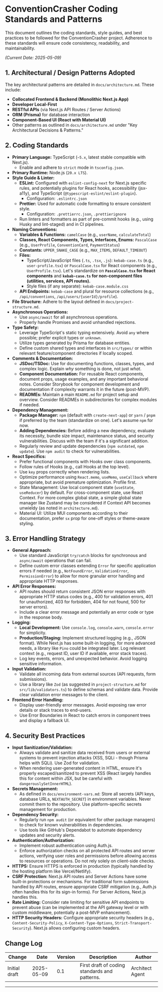 # ConventionCrasher Coding Standards and Patterns

This document outlines the coding standards, style guides, and best practices to be followed for the ConventionCrasher project. Adherence to these standards will ensure code consistency, readability, and maintainability.

*(Current Date: 2025-05-09)*

## 1. Architectural / Design Patterns Adopted

The key architectural patterns are detailed in `docs/architecture.md`. These include:
* **Collocated Frontend & Backend (Monolithic Next.js App)**
* **Developer Local-First**
* **RESTful APIs** (via Next.js API Routes / Server Actions)
* **ORM (Prisma)** for database interaction
* **Component-Based UI (React with Material UI)**
* Other patterns as outlined in `docs/architecture.md` under "Key Architectural Decisions & Patterns."

## 2. Coding Standards

* **Primary Language:** TypeScript (`~5.x`, latest stable compatible with Next.js).
    * Enable and adhere to `strict` mode in `tsconfig.json`.
* **Primary Runtime:** Node.js (`20.x LTS`).
* **Style Guide & Linter:**
    * **ESLint:** Configured with `eslint-config-next` for Next.js specific rules, and potentially plugins for React hooks, accessibility (jsx-a11y), and TypeScript (`@typescript-eslint/eslint-plugin`).
        * Configuration: `.eslintrc.json`
    * **Prettier:** Used for automatic code formatting to ensure consistent style.
        * Configuration: `.prettierrc.json`, `.prettierignore`
    * Run linters and formatters as part of pre-commit hooks (e.g., using Husky and lint-staged) and in CI pipelines.
* **Naming Conventions:**
    * **Variables & Functions:** `camelCase` (e.g., `userName`, `calculateTotal`)
    * **Classes, React Components, Types, Interfaces, Enums:** `PascalCase` (e.g., `UserProfile`, `ConventionCard`, `PaymentStatus`)
    * **Constants:** `UPPER_SNAKE_CASE` (e.g., `MAX_ITEMS`, `DEFAULT_TIMEOUT`)
    * **Files:**
        * TypeScript/JavaScript files (`.ts`, `.tsx`, `.js`): `kebab-case.ts` (e.g., `user-profile.tsx`) or `PascalCase.tsx` for React components (e.g., `UserProfile.tsx`). Let's standardize on **`PascalCase.tsx` for React components** and **`kebab-case.ts` for non-component files (utilities, services, API routes).**
        * Style files (if any separate): `kebab-case.module.css`
    * **API Endpoints:** `kebab-case` and plural for resource collections (e.g., `/api/conventions`, `/api/users/{userId}/profile`).
* **File Structure:** Adhere to the layout defined in `docs/project-structure.md`.
* **Asynchronous Operations:**
    * Use `async/await` for all asynchronous operations.
    * Properly handle Promises and avoid unhandled rejections.
* **Type Safety:**
    * Leverage TypeScript's static typing extensively. Avoid `any` where possible; prefer explicit types or `unknown`.
    * Utilize types generated by Prisma for database entities.
    * Define custom shared types and interfaces in `src/types/` or within relevant feature/component directories if locally scoped.
* **Comments & Documentation:**
    * **JSDoc/TSDoc:** Use for documenting functions, classes, types, and complex logic. Explain *why* something is done, not just *what*.
    * **Component Documentation:** For reusable React components, document props, usage examples, and any important behavioral notes. Consider Storybook for component development and documentation if complexity warrants it in the future (post-MVP).
    * **READMEs:** Maintain a main `README.md` for project setup and overview. Consider READMEs in subdirectories for complex modules if needed.
* **Dependency Management:**
    * **Package Manager:** `npm` (default with `create-next-app`) or `yarn` / `pnpm` if preferred by the team (standardize on one). Let's assume `npm` for now.
    * **Adding Dependencies:** Before adding a new dependency, evaluate its necessity, bundle size impact, maintenance status, and security vulnerabilities. Discuss with the team if it's a significant addition.
    * Regularly review and update dependencies (`npm outdated`, `npm update`). Use `npm audit` to check for vulnerabilities.
* **React Specifics:**
    * Prefer functional components with Hooks over class components.
    * Follow rules of Hooks (e.g., call Hooks at the top level).
    * Use `key` props correctly when rendering lists.
    * Optimize performance using `React.memo`, `useMemo`, `useCallback` where appropriate, but avoid premature optimization. Profile first.
    * State Management: Use local component state (`useState`, `useReducer`) by default. For cross-component state, use React Context. For more complex global state, a simple global state manager like Zustand may be considered if Context API becomes unwieldy (as noted in `architecture.md`).
    * Material UI: Utilize MUI components according to their documentation, prefer `sx` prop for one-off styles or theme-aware styling.

## 3. Error Handling Strategy

* **General Approach:**
    * Use standard JavaScript `try/catch` blocks for synchronous and `async/await` operations that can fail.
    * Define custom error classes extending `Error` for specific application errors if needed (e.g., `NotFoundError`, `ValidationError`, `PermissionError`) to allow for more granular error handling and appropriate HTTP responses.
* **API Error Responses:**
    * API routes should return consistent JSON error responses with appropriate HTTP status codes (e.g., 400 for validation errors, 401 for unauthorized, 403 for forbidden, 404 for not found, 500 for server errors).
    * Include a clear error message and potentially an error code or type in the response body.
* **Logging:**
    * **Local Development:** Use `console.log`, `console.warn`, `console.error` for simplicity.
    * **Production/Staging:** Implement structured logging (e.g., JSON format). While Next.js has some built-in logging, for more advanced needs, a library like `Pino` could be integrated later. Log relevant context (e.g., request ID, user ID if available, error stack traces).
    * Log key events, errors, and unexpected behavior. Avoid logging sensitive information.
* **Input Validation:**
    * Validate all incoming data from external sources (API requests, form submissions).
    * Use a library like `Zod` (as suggested in `project-structure.md` for `src/lib/validators.ts`) to define schemas and validate data. Provide clear validation error messages to the client.
* **Frontend Error Handling:**
    * Display user-friendly error messages. Avoid exposing raw error details or stack traces to end-users.
    * Use Error Boundaries in React to catch errors in component trees and display a fallback UI.

## 4. Security Best Practices

* **Input Sanitization/Validation:**
    * Always validate and sanitize data received from users or external systems to prevent injection attacks (XSS, SQLi - though Prisma helps with SQLi). Use Zod for validation.
    * When rendering user-generated content in HTML, ensure it's properly escaped/sanitized to prevent XSS (React largely handles this for content within JSX, but be careful with `dangerouslySetInnerHTML`).
* **Secrets Management:**
    * As defined in `docs/environment-vars.md`: Store all secrets (API keys, database URLs, `NEXTAUTH_SECRET`) in environment variables. Never commit them to the repository. Use platform-specific secrets management for production.
* **Dependency Security:**
    * Regularly run `npm audit` (or equivalent for other package managers) to check for known vulnerabilities in dependencies.
    * Use tools like GitHub's Dependabot to automate dependency updates and security alerts.
* **Authentication/Authorization:**
    * Implement robust authentication using Auth.js.
    * Enforce authorization checks on all protected API routes and server actions, verifying user roles and permissions before allowing access to resources or operations. Do not rely solely on client-side checks.
* **HTTPS:** Ensure HTTPS is enforced in production (typically handled by the hosting platform like Vercel/Netlify).
* **CSRF Protection:** Next.js API routes and Server Actions have some built-in protections or mechanisms. For traditional form submissions handled by API routes, ensure appropriate CSRF mitigation (e.g., Auth.js often handles this for its sign-in forms). For Server Actions, Next.js handles this.
* **Rate Limiting:** Consider rate limiting for sensitive API endpoints to prevent abuse (can be implemented at the API gateway level or with custom middleware, potentially a post-MVP enhancement).
* **HTTP Security Headers:** Configure appropriate security headers (e.g., `Content-Security-Policy`, `X-Content-Type-Options`, `Strict-Transport-Security`). Next.js allows configuring custom headers.

## Change Log

| Change        | Date       | Version | Description                                     | Author         |
|---------------|------------|---------|-------------------------------------------------|----------------|
| Initial draft | 2025-05-09 | 0.1     | First draft of coding standards and patterns.     | Architect Agent |

---